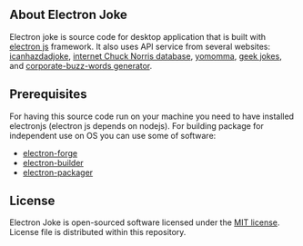 ## About Electron Joke

Electron joke is source code for desktop application that is built with [electron js](https://electronjs.org) framework.
It also uses API service from several websites: [icanhazdadjoke](https://icanhazdadjoke.com/api), [internet Chuck Norris database](http://icndb.com), [yomomma](https://yomomma.info/), [geek jokes](https://geek-jokes.sameerkumar.website), and [corporate-buzz-words generator](https://corporatebs-generator.sameerkumar.website/).

## Prerequisites

For having this source code run on your machine you need to have installed electronjs (electron js depends on nodejs).
For building package for independent use on OS you can use some of software:

- [electron-forge](https://github.com/electron-userland/electron-forge)
- [electron-builder](https://github.com/electron-userland/electron-builder)
- [electron-packager](https://github.com/electron/electron-packager)

## License

Electron Joke is open-sourced software licensed under the [MIT license](https://opensource.org/licenses/MIT). License file is distributed within this repository.
